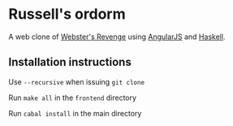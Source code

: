 # Russell's ordorm

A web clone of [Webster's Revenge](http://daxeria.macdomain.org/wanted.htm#webstersrevenge)
using [AngularJS](http://angularjs.org/)
and [Haskell](http://www.haskell.org/haskellwiki/Haskell).

## Installation instructions

Use `--recursive` when issuing `git clone`

Run `make all` in the `frontend` directory

Run `cabal install` in the main directory
